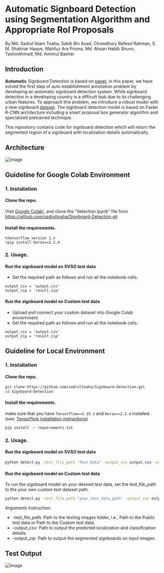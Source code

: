 # Automatic Signboard Detection using Segmentation Algorithm and Appropriate RoI Proposals
By Md. Sadrul Islam Toaha, Sakib Bin Asad, Chowdhury Rafeed Rahman, S. M. Shahriar Haque, Mahfuz Ara Proma, Md. Ahsan Habib Shuvo, TashinAhmed, Md. Amimul Basher

## Introduction
**Automatic** Signboard Detection is based on [paper](https://arxiv.org/pdf/2003.01936.pdf), in this paper, we have solved the first step of auto establishment annotation
problem by developing an automatic signboard detection system. While signboard detection in a developing country is a difficult task due to its challenging urban features. To approach this problem, we introduce a robust model with a new signboard [dataset](https://drive.google.com/drive/folders/1LQCgF3U-hPL46WLkq1dX8WJzRBSvCGga?usp=sharing). The signboard detection model is based on Faster R-CNN architecture including a smart proposal box generator algorithm and specialized pretrained technique.

This repository contains code for signboard detection which will return the segmented region of a signboard with localization details automatically.
## Architecture
![image](https://user-images.githubusercontent.com/16709991/100394977-4c049480-3069-11eb-8414-2e8422709086.png)

## Guideline for Google Colab Environment

### 1. Installation

#### Clone the repo.

Visit [Google Colab](https://colab.research.google.com)), and clone the "detection.ipynb" file from https://github.com/sadrultoaha/Signboard-Detection.git

#### Install the requirements.
```
%tensorflow_version 1.x
!pip install Keras==2.2.4
```
### 2. Usage.

#### Run the signboard model on SVSO test data
* Set the required path as follows and run all the notebook cells.
```test_file_path = 'Test Data'
output_csv = 'output.csv'
output_zip = 'result.zip'
```
#### Run the signboard model on Custom test data
* Upload and connect your custom dataset into Google Colab enviornment.
* Set the required path as follows and run all the notebook cells.
```test_file_path = 'your_test_data_path'
output_csv = 'output.csv'
output_zip = 'result.zip'
```

## Guideline for Local Environment

### 1. Installation

#### Clone the repo.
```bash
git clone https://github.com/sadrultoaha/Signboard-Detection.git
cd Signboard-Detection
```
#### Install the requirements.
make sure that you have `Tensorflow==1.15.2` and `Keras==2.2.4` installed. (see: [Tensorflow installation instructions](https://www.tensorflow.org/install))
```bash
pip install -r requirements.txt
```
### 2. Usage.

#### Run the signboard model on SVSO test data
```bash
python detect.py -test_file_path "Test Data" -output_csv output.csv -output_zip result.zip
```
#### Run the signboard model on Custom test data
To run the signboard model on your desired test data, set the test_file_path to the your own custom test dataset path.
```bash
python detect.py -test_file_path "your_test_data_path" -output_csv output.csv -output_zip result.zip
```

Arguments Instruction:
* -test_file_path: Path to the testing images folder, i.e., Path to the Public test data or Path to the Custom test data.
* -output_csv: Path to output the predicted localization and classification details.
* -output_zip: Path to output the segmented signboards on input images.

## Test Output
![image](https://user-images.githubusercontent.com/16709991/100394939-1fe91380-3069-11eb-845a-31f55fbbe99e.png)



